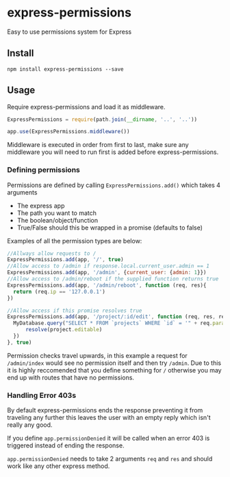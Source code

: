 # express-permissions

Easy to use permissions system for Express

## Install

```
npm install express-permissions --save
```

## Usage

Require express-permissions and load it as middleware.

```javascript
ExpressPermissions = require(path.join(__dirname, '..', '..'))

app.use(ExpressPermissions.middleware())
```

Middleware is executed in order from first to last, make sure any middleware you will need to run first is added before express-permissions.

### Defining permissions

Permissions are defined by calling `ExpressPermissions.add()` which takes 4 arguments

  - The express app
  - The path you want to match
  - The boolean/object/function
  - True/False should this be wrapped in a promise (defaults to false)

Examples of all the permission types are below:

```javascript
//Allways allow requests to /
ExpressPermissions.add(app, '/', true)
//Allow access to /admin if response.local.current_user.admin == 1
ExpressPermissions.add(app, '/admin', {current_user: {admin: 1}})
//Allow access to /admin/reboot if the supplied function returns true
ExpressPermissions.add(app, '/admin/reboot', function (req, res){
  return (req.ip == '127.0.0.1')
})

//Allow access if this promise resolves true
ExpressPermissions.add(app, '/project/:id/edit', function (req, res, resolve, reject){
  MyDatabase.query("SELECT * FROM `projects` WHERE `id` = '" + req.params.id + "' LIMIT 1").then(function(project){
      resolve(project.editable)
  })
}, true)
```

Permission checks travel upwards, in this example a request for `/admin/index` would see no permission itself and then try `/admin`. Due to this it is highly reccomended that you define something for `/` otherwise you may end up with routes that have no permissions.

### Handling Error 403s

By default express-permissions ends the response preventing it from traveling any further this leaves the user with an empty reply which isn't really any good.

If you define `app.permissionDenied` it will be called when an error 403 is triggered instead of ending the response.

`app.permissionDenied` needs to take 2 arguments `req` and `res` and should work like any other express method.
